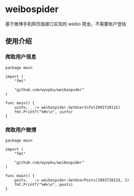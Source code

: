 # weibospider

基于微博手机网页版接口实现的 weibo 爬虫，不需要账户登陆

## 使用介绍

### 爬取用户信息

```golang
package main

import (
	"fmt"

	"github.com/wyxpku/weibospider"
)

func main() {
	uinfo, _ := weibospider.GetUserInfo(2993720115)
	fmt.Printf("%#v\n", uinfo)
}
```


### 爬取用户微博

```golang
package main

import (
	"fmt"

	"github.com/wyxpku/weibospider"
)

func main() {
	posts, _ := weibospider.GetUserPosts(2993720115, 1)
	fmt.Printf("%#v\n", posts)
}
```
